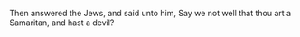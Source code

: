 Then answered the Jews, and said unto him, Say we not well that thou art a Samaritan, and hast a devil?
